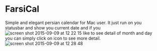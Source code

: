 # FarsiCal

Simple and elegant persian calendar for Mac user.
It just run on you statusbar and show you current date and if you
![screen shot 2015-09-09 at 12 22 15](https://cloud.githubusercontent.com/assets/5224923/9756601/c0a446da-56f0-11e5-80cd-762cc8c6a02a.png)
like to see detail of month and day you can simply click on icon to see more detail.
![screen shot 2015-09-09 at 12 28 48](https://cloud.githubusercontent.com/assets/5224923/9756775/de01ea6a-56f1-11e5-80d0-ed3bf9c32883.png)
